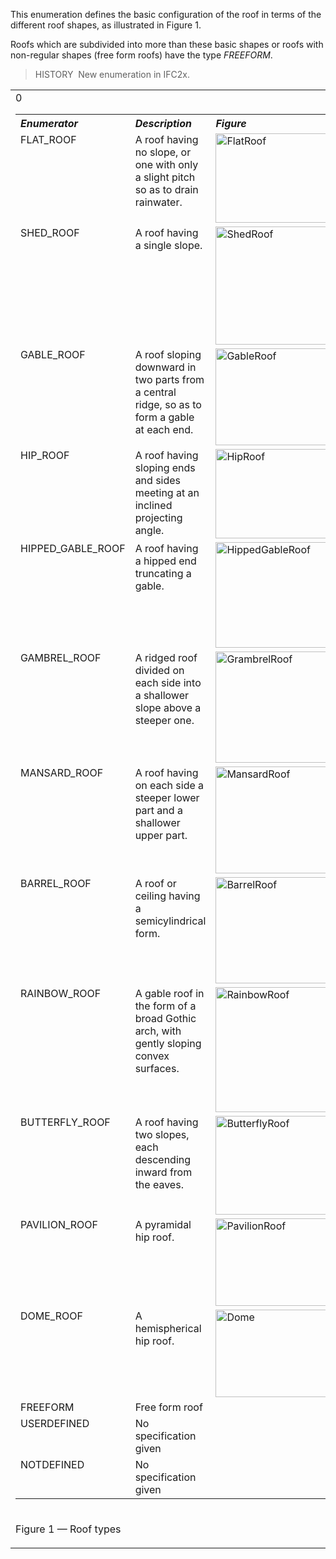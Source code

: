 This enumeration defines the basic configuration of the roof in terms of the different roof shapes, as illustrated in Figure 1.

Roofs which are subdivided into more than these basic shapes or roofs with non-regular shapes (free form roofs) have the type _FREEFORM_.

> HISTORY&nbsp; New enumeration in IFC2x.

<table>
<tr>
<td>
<table class="gridtable">
<tr valign="top">
<th width="30%" valign="top" align="left"><i>Enumerator</i></th>
<th width="46%" valign="top" align="left"><i>Description</i></th>
<th width="23%" valign="top" align="left"><i>Figure</i></th>
</tr>
<tr valign="top">
<td width="30%" valign="top" align="left">FLAT_ROOF</td>
<td width="46%" valign="top" align="left">A roof having no slope, or one with only a slight pitch so as to drain
rainwater.</td>
<td width="23%" valign="top" align="left"><img src="../../../figures/ifcrooftypeenum-fig01-flatroof.gif" alt="FlatRoof" width="242" height="143" border="0"></td>
</tr>0
<tr valign="top">
<td width="30%" valign="top" align="left">SHED_ROOF</td>
<td width="46%" valign="top" align="left">A roof having a single slope.</td>
<td width="23%" valign="top" align="left"><img src="../../../figures/ifcrooftypeenum-fig02-shedroof.gif" alt="ShedRoof" width="236" height="189" border="0"></td>
</tr>
<tr valign="top">
<td width="30%" valign="top" align="left">GABLE_ROOF</td>
<td width="46%" valign="top" align="left">A roof sloping downward in two parts from a central ridge, so as to form a
gable at each end.</td>
<td width="23%" valign="top" align="left"><img src="../../../figures/ifcrooftypeenum-fig03-gableroof.gif" alt="GableRoof" width="233" height="155" border="0"></td>
</tr>
<tr valign="top">
<td width="30%" valign="top" align="left">HIP_ROOF</td>
<td width="46%" valign="top" align="left">A roof having sloping ends and sides meeting at an inclined projecting
angle.</td>
<td width="23%" valign="top" align="left"><img src="../../../figures/ifcrooftypeenum-fig04-hiproof.gif" alt="HipRoof" width="242" height="143" border="0"></td>
</tr>
<tr valign="top">
<td width="30%" valign="top" align="left">HIPPED_GABLE_ROOF</td>
<td width="46%" valign="top" align="left">A roof having a hipped end truncating a gable.</td>
<td width="23%" valign="top" align="left"><img src="../../../figures/ifcrooftypeenum-fig05-hippedgableroof.gif" alt="HippedGableRoof" width="239" height="169" border="0"></td>
</tr>
<tr valign="top">
<td width="30%" valign="top" align="left">GAMBREL_ROOF</td>
<td width="46%" valign="top" align="left">A ridged roof divided on each side into a shallower slope above a steeper
one.</td>
<td width="23%" valign="top" align="left"><img src="../../../figures/ifcrooftypeenum-fig06-gambrelroof.gif" alt="GrambrelRoof" width="237" height="178" border="0"></td>
</tr>
<tr valign="top">
<td width="30%" valign="top" align="left">MANSARD_ROOF</td>
<td width="46%" valign="top" align="left">A roof having on each side a steeper lower part and a shallower upper
part.</td>
<td width="23%" valign="top" align="left"><img src="../../../figures/ifcrooftypeenum-fig07-mansardroof.gif" alt="MansardRoof" width="234" height="171" border="0"></td>
</tr>
<tr valign="top">
<td width="30%" valign="top" align="left">BARREL_ROOF</td>
<td width="46%" valign="top" align="left">A roof or ceiling having a semicylindrical form.</td>
<td width="23%" valign="top" align="left"><img src="../../../figures/ifcrooftypeenum-fig08-barrelroof.gif" alt="BarrelRoof" width="241" height="170" border="0"></td>
</tr>
<tr valign="top">
<td width="30%" valign="top" align="left">RAINBOW_ROOF</td>
<td width="46%" valign="top" align="left">A gable roof in the form of a broad Gothic arch, with gently sloping convex
surfaces.</td>
<td width="23%" valign="top" align="left"><img src="../../../figures/ifcrooftypeenum-fig09-rainbowroof.gif" alt="RainbowRoof" width="238" height="200" border="0"></td>
</tr>
<tr valign="top">
<td width="30%" valign="top" align="left">BUTTERFLY_ROOF</td>
<td width="46%" valign="top" align="left">A roof having two slopes, each descending inward from the eaves.</td>
<td width="23%" valign="top" align="left"><img src="../../../figures/ifcrooftypeenum-fig10-butterflyroof.gif" alt="ButterflyRoof" width="236" height="158" border="0"></td>
</tr>
<tr valign="top">
<td width="30%" valign="top" align="left">PAVILION_ROOF</td>
<td width="46%" valign="top" align="left">A pyramidal hip roof.</td>
<td width="23%" valign="top" align="left"><img src="../../../figures/ifcrooftypeenum-fig11-pavilionroof.gif" alt="PavilionRoof" width="235" height="140" border="0"></td>
</tr>
<tr valign="top">
<td width="30%" valign="top" align="left">DOME_ROOF</td>
<td width="46%" valign="top" align="left">A hemispherical hip roof.</td>
<td width="23%" valign="top" align="left"><img src="../../../figures/ifcrooftypeenum-fig12-domeroof.gif" alt="Dome" width="240" height="140" border="0"></td>
</tr>
<tr valign="top">
<td width="30%" valign="top" align="left">FREEFORM</td>
<td width="46%" valign="top" align="left">Free form roof</td>
<td width="23%" valign="top" align="left">&nbsp;</td>
</tr>
<tr valign="top">
<td width="30%" valign="top" align="left">USERDEFINED</td>
<td width="46%" valign="top" align="left">No specification given</td>
<td width="23%" valign="top" align="left">&nbsp;</td>
</tr>
<tr valign="top">
<td width="30%" valign="top" align="left">NOTDEFINED</td>
<td width="46%" valign="top" align="left">No specification given</td>
<td width="23%" valign="top" align="left">&nbsp;</td>
</tr>
</table>
</td>
</tr>
<tr>
<td>
<p class="figure">Figure 1 &mdash; Roof types</p>
</td>
</tr>
</table>